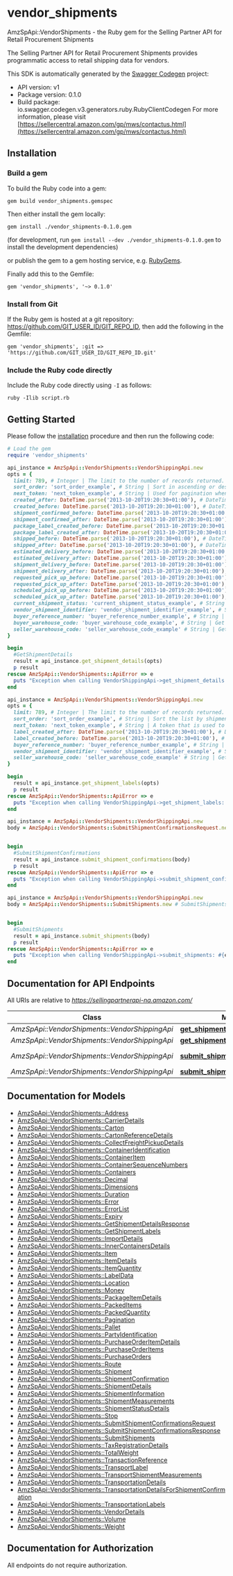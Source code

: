 # vendor_shipments

AmzSpApi::VendorShipments - the Ruby gem for the Selling Partner API for Retail Procurement Shipments

The Selling Partner API for Retail Procurement Shipments provides programmatic access to retail shipping data for vendors.

This SDK is automatically generated by the [Swagger Codegen](https://github.com/swagger-api/swagger-codegen) project:

- API version: v1
- Package version: 0.1.0
- Build package: io.swagger.codegen.v3.generators.ruby.RubyClientCodegen
For more information, please visit [https://sellercentral.amazon.com/gp/mws/contactus.html](https://sellercentral.amazon.com/gp/mws/contactus.html)

## Installation

### Build a gem

To build the Ruby code into a gem:

```shell
gem build vendor_shipments.gemspec
```

Then either install the gem locally:

```shell
gem install ./vendor_shipments-0.1.0.gem
```
(for development, run `gem install --dev ./vendor_shipments-0.1.0.gem` to install the development dependencies)

or publish the gem to a gem hosting service, e.g. [RubyGems](https://rubygems.org/).

Finally add this to the Gemfile:

    gem 'vendor_shipments', '~> 0.1.0'

### Install from Git

If the Ruby gem is hosted at a git repository: https://github.com/GIT_USER_ID/GIT_REPO_ID, then add the following in the Gemfile:

    gem 'vendor_shipments', :git => 'https://github.com/GIT_USER_ID/GIT_REPO_ID.git'

### Include the Ruby code directly

Include the Ruby code directly using `-I` as follows:

```shell
ruby -Ilib script.rb
```

## Getting Started

Please follow the [installation](#installation) procedure and then run the following code:
```ruby
# Load the gem
require 'vendor_shipments'

api_instance = AmzSpApi::VendorShipments::VendorShippingApi.new
opts = { 
  limit: 789, # Integer | The limit to the number of records returned. Default value is 50 records.
  sort_order: 'sort_order_example', # String | Sort in ascending or descending order by purchase order creation date.
  next_token: 'next_token_example', # String | Used for pagination when there are more shipments than the specified result size limit.
  created_after: DateTime.parse('2013-10-20T19:20:30+01:00'), # DateTime | Get Shipment Details that became available after this timestamp will be included in the result. Must be in <a href='https://developer-docs.amazon.com/sp-api/docs/iso-8601'>ISO 8601</a> format.
  created_before: DateTime.parse('2013-10-20T19:20:30+01:00'), # DateTime | Get Shipment Details that became available before this timestamp will be included in the result. Must be in <a href='https://developer-docs.amazon.com/sp-api/docs/iso-8601'>ISO 8601</a> format.
  shipment_confirmed_before: DateTime.parse('2013-10-20T19:20:30+01:00'), # DateTime | Get Shipment Details by passing Shipment confirmed create Date Before. Must be in <a href='https://developer-docs.amazon.com/sp-api/docs/iso-8601'>ISO 8601</a> format.
  shipment_confirmed_after: DateTime.parse('2013-10-20T19:20:30+01:00'), # DateTime | Get Shipment Details by passing Shipment confirmed create Date After. Must be in <a href='https://developer-docs.amazon.com/sp-api/docs/iso-8601'>ISO 8601</a> format.
  package_label_created_before: DateTime.parse('2013-10-20T19:20:30+01:00'), # DateTime | Get Shipment Details by passing Package label create Date by buyer. Must be in <a href='https://developer-docs.amazon.com/sp-api/docs/iso-8601'>ISO 8601</a> format.
  package_label_created_after: DateTime.parse('2013-10-20T19:20:30+01:00'), # DateTime | Get Shipment Details by passing Package label create Date After by buyer. Must be in <a href='https://developer-docs.amazon.com/sp-api/docs/iso-8601'>ISO 8601</a> format.
  shipped_before: DateTime.parse('2013-10-20T19:20:30+01:00'), # DateTime | Get Shipment Details by passing Shipped Date Before. Must be in <a href='https://developer-docs.amazon.com/sp-api/docs/iso-8601'>ISO 8601</a> format.
  shipped_after: DateTime.parse('2013-10-20T19:20:30+01:00'), # DateTime | Get Shipment Details by passing Shipped Date After. Must be in <a href='https://developer-docs.amazon.com/sp-api/docs/iso-8601'>ISO 8601</a> format.
  estimated_delivery_before: DateTime.parse('2013-10-20T19:20:30+01:00'), # DateTime | Get Shipment Details by passing Estimated Delivery Date Before. Must be in <a href='https://developer-docs.amazon.com/sp-api/docs/iso-8601'>ISO 8601</a> format.
  estimated_delivery_after: DateTime.parse('2013-10-20T19:20:30+01:00'), # DateTime | Get Shipment Details by passing Estimated Delivery Date Before. Must be in <a href='https://developer-docs.amazon.com/sp-api/docs/iso-8601'>ISO 8601</a> format.
  shipment_delivery_before: DateTime.parse('2013-10-20T19:20:30+01:00'), # DateTime | Get Shipment Details by passing Shipment Delivery Date Before. Must be in <a href='https://developer-docs.amazon.com/sp-api/docs/iso-8601'>ISO 8601</a> format.
  shipment_delivery_after: DateTime.parse('2013-10-20T19:20:30+01:00'), # DateTime | Get Shipment Details by passing Shipment Delivery Date After. Must be in <a href='https://developer-docs.amazon.com/sp-api/docs/iso-8601'>ISO 8601</a> format.
  requested_pick_up_before: DateTime.parse('2013-10-20T19:20:30+01:00'), # DateTime | Get Shipment Details by passing Before Requested pickup date. Must be in <a href='https://developer-docs.amazon.com/sp-api/docs/iso-8601'>ISO 8601</a> format.
  requested_pick_up_after: DateTime.parse('2013-10-20T19:20:30+01:00'), # DateTime | Get Shipment Details by passing After Requested pickup date. Must be in <a href='https://developer-docs.amazon.com/sp-api/docs/iso-8601'>ISO 8601</a> format.
  scheduled_pick_up_before: DateTime.parse('2013-10-20T19:20:30+01:00'), # DateTime | Get Shipment Details by passing Before scheduled pickup date. Must be in <a href='https://developer-docs.amazon.com/sp-api/docs/iso-8601'>ISO 8601</a> format.
  scheduled_pick_up_after: DateTime.parse('2013-10-20T19:20:30+01:00'), # DateTime | Get Shipment Details by passing After Scheduled pickup date. Must be in <a href='https://developer-docs.amazon.com/sp-api/docs/iso-8601'>ISO 8601</a> format.
  current_shipment_status: 'current_shipment_status_example', # String | Get Shipment Details by passing Current shipment status.
  vendor_shipment_identifier: 'vendor_shipment_identifier_example', # String | Get Shipment Details by passing Vendor Shipment ID
  buyer_reference_number: 'buyer_reference_number_example', # String | Get Shipment Details by passing buyer Reference ID
  buyer_warehouse_code: 'buyer_warehouse_code_example', # String | Get Shipping Details based on buyer warehouse code. This value should be same as 'shipToParty.partyId' in the Shipment.
  seller_warehouse_code: 'seller_warehouse_code_example' # String | Get Shipping Details based on vendor warehouse code. This value should be same as 'sellingParty.partyId' in the Shipment.
}

begin
  #GetShipmentDetails
  result = api_instance.get_shipment_details(opts)
  p result
rescue AmzSpApi::VendorShipments::ApiError => e
  puts "Exception when calling VendorShippingApi->get_shipment_details: #{e}"
end

api_instance = AmzSpApi::VendorShipments::VendorShippingApi.new
opts = { 
  limit: 789, # Integer | The limit to the number of records returned. Default value is 50 records.
  sort_order: 'sort_order_example', # String | Sort the list by shipment label creation date in ascending or descending order.
  next_token: 'next_token_example', # String | A token that is used to retrieve the next page of results. The response includes `nextToken` when the number of results exceeds the specified `pageSize` value. To get the next page of results, call the operation with this token and include the same arguments as the call that produced the token. To get a complete list, call this operation until `nextToken` is null. Note that this operation can return empty pages.
  label_created_after: DateTime.parse('2013-10-20T19:20:30+01:00'), # DateTime | Shipment labels created after this time will be included in the result. This field must be in [ISO 8601](https://developer-docs.amazon.com/sp-api/docs/iso-8601) datetime format.
  label_created_before: DateTime.parse('2013-10-20T19:20:30+01:00'), # DateTime | Shipment labels created before this time will be included in the result. This field must be in [ISO 8601](https://developer-docs.amazon.com/sp-api/docs/iso-8601) datetime format.
  buyer_reference_number: 'buyer_reference_number_example', # String | Get Shipment labels by passing buyer reference number.
  vendor_shipment_identifier: 'vendor_shipment_identifier_example', # String | Get Shipment labels by passing vendor shipment identifier.
  seller_warehouse_code: 'seller_warehouse_code_example' # String | Get Shipping labels based on vendor warehouse code. This value must be same as the `sellingParty.partyId` in the shipment.
}

begin
  result = api_instance.get_shipment_labels(opts)
  p result
rescue AmzSpApi::VendorShipments::ApiError => e
  puts "Exception when calling VendorShippingApi->get_shipment_labels: #{e}"
end

api_instance = AmzSpApi::VendorShipments::VendorShippingApi.new
body = AmzSpApi::VendorShipments::SubmitShipmentConfirmationsRequest.new # SubmitShipmentConfirmationsRequest | A request to submit shipment confirmation.


begin
  #SubmitShipmentConfirmations
  result = api_instance.submit_shipment_confirmations(body)
  p result
rescue AmzSpApi::VendorShipments::ApiError => e
  puts "Exception when calling VendorShippingApi->submit_shipment_confirmations: #{e}"
end

api_instance = AmzSpApi::VendorShipments::VendorShippingApi.new
body = AmzSpApi::VendorShipments::SubmitShipments.new # SubmitShipments | A request to submit shipment request.


begin
  #SubmitShipments
  result = api_instance.submit_shipments(body)
  p result
rescue AmzSpApi::VendorShipments::ApiError => e
  puts "Exception when calling VendorShippingApi->submit_shipments: #{e}"
end
```

## Documentation for API Endpoints

All URIs are relative to *https://sellingpartnerapi-na.amazon.com/*

Class | Method | HTTP request | Description
------------ | ------------- | ------------- | -------------
*AmzSpApi::VendorShipments::VendorShippingApi* | [**get_shipment_details**](docs/VendorShippingApi.md#get_shipment_details) | **GET** /vendor/shipping/v1/shipments | GetShipmentDetails
*AmzSpApi::VendorShipments::VendorShippingApi* | [**get_shipment_labels**](docs/VendorShippingApi.md#get_shipment_labels) | **GET** /vendor/shipping/v1/transportLabels | 
*AmzSpApi::VendorShipments::VendorShippingApi* | [**submit_shipment_confirmations**](docs/VendorShippingApi.md#submit_shipment_confirmations) | **POST** /vendor/shipping/v1/shipmentConfirmations | SubmitShipmentConfirmations
*AmzSpApi::VendorShipments::VendorShippingApi* | [**submit_shipments**](docs/VendorShippingApi.md#submit_shipments) | **POST** /vendor/shipping/v1/shipments | SubmitShipments

## Documentation for Models

 - [AmzSpApi::VendorShipments::Address](docs/Address.md)
 - [AmzSpApi::VendorShipments::CarrierDetails](docs/CarrierDetails.md)
 - [AmzSpApi::VendorShipments::Carton](docs/Carton.md)
 - [AmzSpApi::VendorShipments::CartonReferenceDetails](docs/CartonReferenceDetails.md)
 - [AmzSpApi::VendorShipments::CollectFreightPickupDetails](docs/CollectFreightPickupDetails.md)
 - [AmzSpApi::VendorShipments::ContainerIdentification](docs/ContainerIdentification.md)
 - [AmzSpApi::VendorShipments::ContainerItem](docs/ContainerItem.md)
 - [AmzSpApi::VendorShipments::ContainerSequenceNumbers](docs/ContainerSequenceNumbers.md)
 - [AmzSpApi::VendorShipments::Containers](docs/Containers.md)
 - [AmzSpApi::VendorShipments::Decimal](docs/Decimal.md)
 - [AmzSpApi::VendorShipments::Dimensions](docs/Dimensions.md)
 - [AmzSpApi::VendorShipments::Duration](docs/Duration.md)
 - [AmzSpApi::VendorShipments::Error](docs/Error.md)
 - [AmzSpApi::VendorShipments::ErrorList](docs/ErrorList.md)
 - [AmzSpApi::VendorShipments::Expiry](docs/Expiry.md)
 - [AmzSpApi::VendorShipments::GetShipmentDetailsResponse](docs/GetShipmentDetailsResponse.md)
 - [AmzSpApi::VendorShipments::GetShipmentLabels](docs/GetShipmentLabels.md)
 - [AmzSpApi::VendorShipments::ImportDetails](docs/ImportDetails.md)
 - [AmzSpApi::VendorShipments::InnerContainersDetails](docs/InnerContainersDetails.md)
 - [AmzSpApi::VendorShipments::Item](docs/Item.md)
 - [AmzSpApi::VendorShipments::ItemDetails](docs/ItemDetails.md)
 - [AmzSpApi::VendorShipments::ItemQuantity](docs/ItemQuantity.md)
 - [AmzSpApi::VendorShipments::LabelData](docs/LabelData.md)
 - [AmzSpApi::VendorShipments::Location](docs/Location.md)
 - [AmzSpApi::VendorShipments::Money](docs/Money.md)
 - [AmzSpApi::VendorShipments::PackageItemDetails](docs/PackageItemDetails.md)
 - [AmzSpApi::VendorShipments::PackedItems](docs/PackedItems.md)
 - [AmzSpApi::VendorShipments::PackedQuantity](docs/PackedQuantity.md)
 - [AmzSpApi::VendorShipments::Pagination](docs/Pagination.md)
 - [AmzSpApi::VendorShipments::Pallet](docs/Pallet.md)
 - [AmzSpApi::VendorShipments::PartyIdentification](docs/PartyIdentification.md)
 - [AmzSpApi::VendorShipments::PurchaseOrderItemDetails](docs/PurchaseOrderItemDetails.md)
 - [AmzSpApi::VendorShipments::PurchaseOrderItems](docs/PurchaseOrderItems.md)
 - [AmzSpApi::VendorShipments::PurchaseOrders](docs/PurchaseOrders.md)
 - [AmzSpApi::VendorShipments::Route](docs/Route.md)
 - [AmzSpApi::VendorShipments::Shipment](docs/Shipment.md)
 - [AmzSpApi::VendorShipments::ShipmentConfirmation](docs/ShipmentConfirmation.md)
 - [AmzSpApi::VendorShipments::ShipmentDetails](docs/ShipmentDetails.md)
 - [AmzSpApi::VendorShipments::ShipmentInformation](docs/ShipmentInformation.md)
 - [AmzSpApi::VendorShipments::ShipmentMeasurements](docs/ShipmentMeasurements.md)
 - [AmzSpApi::VendorShipments::ShipmentStatusDetails](docs/ShipmentStatusDetails.md)
 - [AmzSpApi::VendorShipments::Stop](docs/Stop.md)
 - [AmzSpApi::VendorShipments::SubmitShipmentConfirmationsRequest](docs/SubmitShipmentConfirmationsRequest.md)
 - [AmzSpApi::VendorShipments::SubmitShipmentConfirmationsResponse](docs/SubmitShipmentConfirmationsResponse.md)
 - [AmzSpApi::VendorShipments::SubmitShipments](docs/SubmitShipments.md)
 - [AmzSpApi::VendorShipments::TaxRegistrationDetails](docs/TaxRegistrationDetails.md)
 - [AmzSpApi::VendorShipments::TotalWeight](docs/TotalWeight.md)
 - [AmzSpApi::VendorShipments::TransactionReference](docs/TransactionReference.md)
 - [AmzSpApi::VendorShipments::TransportLabel](docs/TransportLabel.md)
 - [AmzSpApi::VendorShipments::TransportShipmentMeasurements](docs/TransportShipmentMeasurements.md)
 - [AmzSpApi::VendorShipments::TransportationDetails](docs/TransportationDetails.md)
 - [AmzSpApi::VendorShipments::TransportationDetailsForShipmentConfirmation](docs/TransportationDetailsForShipmentConfirmation.md)
 - [AmzSpApi::VendorShipments::TransportationLabels](docs/TransportationLabels.md)
 - [AmzSpApi::VendorShipments::VendorDetails](docs/VendorDetails.md)
 - [AmzSpApi::VendorShipments::Volume](docs/Volume.md)
 - [AmzSpApi::VendorShipments::Weight](docs/Weight.md)

## Documentation for Authorization

 All endpoints do not require authorization.

